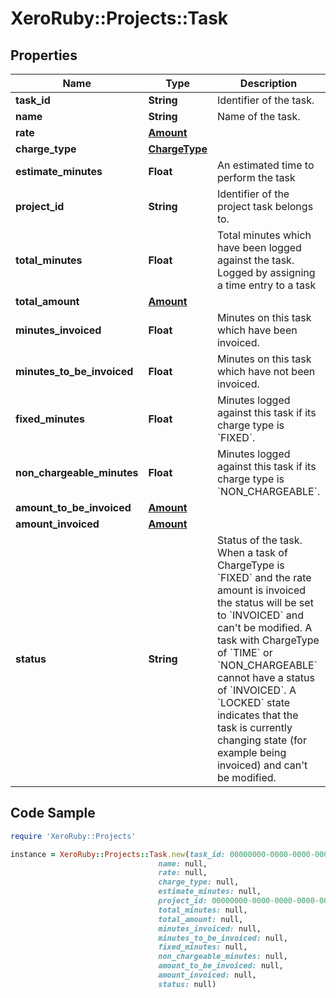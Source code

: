 # XeroRuby::Projects::Task

## Properties

Name | Type | Description | Notes
------------ | ------------- | ------------- | -------------
**task_id** | **String** | Identifier of the task. | [optional] 
**name** | **String** | Name of the task. | [optional] 
**rate** | [**Amount**](Amount.md) |  | [optional] 
**charge_type** | [**ChargeType**](ChargeType.md) |  | [optional] 
**estimate_minutes** | **Float** | An estimated time to perform the task | [optional] 
**project_id** | **String** | Identifier of the project task belongs to. | [optional] 
**total_minutes** | **Float** | Total minutes which have been logged against the task. Logged by assigning a time entry to a task | [optional] 
**total_amount** | [**Amount**](Amount.md) |  | [optional] 
**minutes_invoiced** | **Float** | Minutes on this task which have been invoiced. | [optional] 
**minutes_to_be_invoiced** | **Float** | Minutes on this task which have not been invoiced. | [optional] 
**fixed_minutes** | **Float** | Minutes logged against this task if its charge type is &#x60;FIXED&#x60;. | [optional] 
**non_chargeable_minutes** | **Float** | Minutes logged against this task if its charge type is &#x60;NON_CHARGEABLE&#x60;. | [optional] 
**amount_to_be_invoiced** | [**Amount**](Amount.md) |  | [optional] 
**amount_invoiced** | [**Amount**](Amount.md) |  | [optional] 
**status** | **String** | Status of the task. When a task of ChargeType is &#x60;FIXED&#x60; and the rate amount is invoiced the status will be set to &#x60;INVOICED&#x60; and can&#39;t be modified. A task with ChargeType of &#x60;TIME&#x60; or &#x60;NON_CHARGEABLE&#x60; cannot have a status of &#x60;INVOICED&#x60;. A &#x60;LOCKED&#x60; state indicates that the task is currently changing state (for example being invoiced) and can&#39;t be modified. | [optional] 

## Code Sample

```ruby
require 'XeroRuby::Projects'

instance = XeroRuby::Projects::Task.new(task_id: 00000000-0000-0000-0000-000000000000,
                                 name: null,
                                 rate: null,
                                 charge_type: null,
                                 estimate_minutes: null,
                                 project_id: 00000000-0000-0000-0000-000000000000,
                                 total_minutes: null,
                                 total_amount: null,
                                 minutes_invoiced: null,
                                 minutes_to_be_invoiced: null,
                                 fixed_minutes: null,
                                 non_chargeable_minutes: null,
                                 amount_to_be_invoiced: null,
                                 amount_invoiced: null,
                                 status: null)
```



